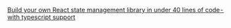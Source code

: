 [Build your own React state management library in under 40 lines of code - with typescript support](https://dev.to/paripsky/build-your-own-react-state-management-library-in-under-40-lines-of-code-with-typescript-support-hji)
